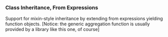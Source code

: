 ### Class Inheritance, From Expressions

Support for mixin-style inheritance by extending from expressions yielding function objects. [Notice: the generic aggregation function is usually provided by a library like this one, of course]
